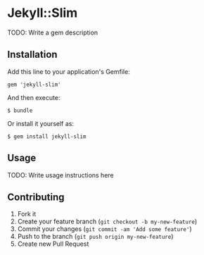 # Jekyll::Slim

TODO: Write a gem description

## Installation

Add this line to your application's Gemfile:

    gem 'jekyll-slim'

And then execute:

    $ bundle

Or install it yourself as:

    $ gem install jekyll-slim

## Usage

TODO: Write usage instructions here

## Contributing

1. Fork it
2. Create your feature branch (`git checkout -b my-new-feature`)
3. Commit your changes (`git commit -am 'Add some feature'`)
4. Push to the branch (`git push origin my-new-feature`)
5. Create new Pull Request
